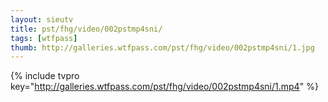 ```yaml
--- 
layout: sieutv
title: pst/fhg/video/002pstmp4sni/
tags: [wtfpass]
thumb: http://galleries.wtfpass.com/pst/fhg/video/002pstmp4sni/1.jpg
---
```

{% include tvpro key="http://galleries.wtfpass.com/pst/fhg/video/002pstmp4sni/1.mp4" %} 
